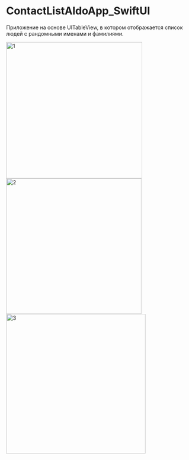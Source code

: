 # ContactListAldoApp_SwiftUI

Приложение на основе UITableView, в котором отображается список людей с рандомными именами и фамилиями.

<img width="367" alt="1" src="https://user-images.githubusercontent.com/90995165/174482101-31e60de0-3760-43d2-8d68-22291acd0b61.png">
<img width="365" alt="2" src="https://user-images.githubusercontent.com/90995165/174482107-5e35dd5e-c659-4b37-be28-8032deff9a38.png">
<img width="376" alt="3" src="https://user-images.githubusercontent.com/90995165/174482110-83ff64c3-30db-4c9a-8c72-064b8872b8e6.png">


